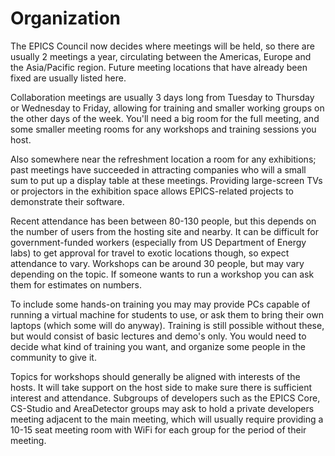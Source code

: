 Organization
============

The EPICS Council now decides where meetings will be held, so there are
usually 2 meetings a year, circulating between the Americas, Europe and
the Asia/Pacific region. Future meeting locations that have already been
fixed are usually listed here.

Collaboration meetings are usually 3 days long from Tuesday to Thursday
or Wednesday to Friday, allowing for training and smaller working groups
on the other days of the week. You'll need a big room for the full
meeting, and some smaller meeting rooms for any workshops and training
sessions you host.

Also somewhere near the refreshment location a room for any exhibitions;
past meetings have succeeded in attracting companies who will a small
sum to put up a display table at these meetings. Providing large-screen
TVs or projectors in the exhibition space allows EPICS-related projects
to demonstrate their software.

Recent attendance has been between 80-130 people, but this depends on
the number of users from the hosting site and nearby. It can be
difficult for government-funded workers (especially from US Department
of Energy labs) to get approval for travel to exotic locations though,
so expect attendance to vary. Workshops can be around 30 people, but may
vary depending on the topic. If someone wants to run a workshop you can
ask them for estimates on numbers.

To include some hands-on training you may may provide PCs capable of
running a virtual machine for students to use, or ask them to bring
their own laptops (which some will do anyway). Training is still
possible without these, but would consist of basic lectures and demo's
only. You would need to decide what kind of training you want, and
organize some people in the community to give it.

Topics for workshops should generally be aligned with interests of the
hosts. It will take support on the host side to make sure there is
sufficient interest and attendance. Subgroups of developers such as the
EPICS Core, CS-Studio and AreaDetector groups may ask to hold a private
developers meeting adjacent to the main meeting, which will usually
require providing a 10-15 seat meeting room with WiFi for each group for
the period of their meeting.

